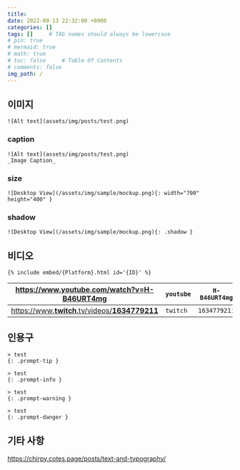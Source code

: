 ```yaml
---
title: 
date: 2022-09-13 22:32:00 +0900
categories: []
tags: []     # TAG names should always be lowercase
# pin: true
# mermaid: true
# math: true
# toc: false     # Table Of Contents
# comments: false 
img_path: /
---
```




## 이미지

~~~
![Alt text](assets/img/posts/test.png)
~~~

### caption

~~~
![Alt text](assets/img/posts/test.png)
_Image Caption_
~~~

### size

~~~
![Desktop View](/assets/img/sample/mockup.png){: width="700" height="400" }
~~~

### shadow

~~~
![Desktop View](/assets/img/sample/mockup.png){: .shadow }
~~~



## 비디오

~~~
{% include embed/{Platform}.html id='{ID}' %}
~~~

| [https://www.**youtube**.com/watch?v=**H-B46URT4mg**](https://www.youtube.com/watch?v=H-B46URT4mg) | `youtube` | `H-B46URT4mg` |
| ------------------------------------------------------------ | --------- | ------------- |
| [https://www.**twitch**.tv/videos/**1634779211**](https://www.twitch.tv/videos/1634779211) | `twitch`  | `1634779211`  |



## 인용구

~~~
> test 
{: .prompt-tip }
~~~

~~~
> test 
{: .prompt-info }
~~~

~~~
> test 
{: .prompt-warning }
~~~

~~~
> test 
{: .prompt-danger }
~~~



## 기타 사항

https://chirpy.cotes.page/posts/text-and-typography/
